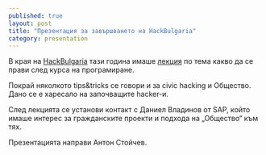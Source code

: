 ```yaml
---
published: true
layout: post
title: "Презентация за завършването на HackBulgaria"
category: presentation
---
```


В края на [HackBulgaria](https://hackbulgaria.com/) тази година имаше [лекция](https://www.facebook.com/events/689641284438356/) по тема какво да се прави след курса на програмиране.

Покрай няколкото tips&tricks се говори и за civic hacking и Общество. Дано се е харесало на започващите hacker-и.

След лекцията се установи контакт с Даниел Владинов от SAP, който имаше интерес за гражданските проекти и подхода на „Общество“ към тях.

Презентацията направи Антон Стойчев.
